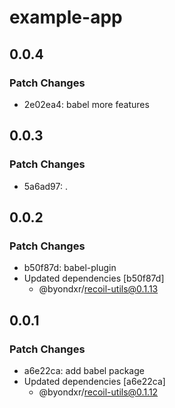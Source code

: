 # example-app

## 0.0.4

### Patch Changes

- 2e02ea4: babel more features

## 0.0.3

### Patch Changes

- 5a6ad97: .

## 0.0.2

### Patch Changes

- b50f87d: babel-plugin
- Updated dependencies [b50f87d]
  - @byondxr/recoil-utils@0.1.13

## 0.0.1

### Patch Changes

- a6e22ca: add babel package
- Updated dependencies [a6e22ca]
  - @byondxr/recoil-utils@0.1.12
